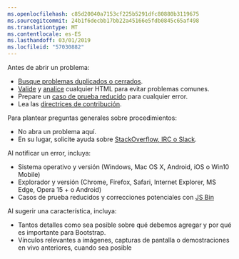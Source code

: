 ```yaml
---
ms.openlocfilehash: c85d20040a7153cf225b5291dfc80880b3119675
ms.sourcegitcommit: 24b1f6decbb17bb22a45166e5fdb0845c65af498
ms.translationtype: MT
ms.contentlocale: es-ES
ms.lasthandoff: 03/01/2019
ms.locfileid: "57030882"
---
```

Antes de abrir un problema:

- [Busque problemas duplicados o cerrados](https://github.com/twbs/bootstrap/issues?utf8=%E2%9C%93&q=is%3Aissue).
- [Valide](http://validator.w3.org/nu/) y [analice](https://github.com/twbs/bootlint#in-the-browser) cualquier HTML para evitar problemas comunes.
- Prepare un [caso de prueba reducido](https://css-tricks.com/reduced-test-cases/) para cualquier error.
- Lea las [directrices de contribución](https://github.com/twbs/bootstrap/blob/master/CONTRIBUTING.md).

Para plantear preguntas generales sobre procedimientos:

- No abra un problema aquí.
- En su lugar, solicite ayuda sobre [StackOverflow, IRC o Slack](https://github.com/twbs/bootstrap/blob/master/README.md#community).

Al notificar un error, incluya:

- Sistema operativo y versión (Windows, Mac OS X, Android, iOS o Win10 Mobile)
- Explorador y versión (Chrome, Firefox, Safari, Internet Explorer, MS Edge, Opera 15 + o Android)
- Casos de prueba reducidos y correcciones potenciales con [JS Bin](https://jsbin.com)

Al sugerir una característica, incluya:

- Tantos detalles como sea posible sobre qué debemos agregar y por qué es importante para Bootstrap.
- Vínculos relevantes a imágenes, capturas de pantalla o demostraciones en vivo anteriores, cuando sea posible
